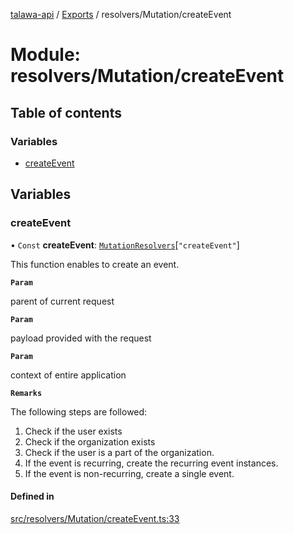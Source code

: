 [talawa-api](../README.md) / [Exports](../modules.md) / resolvers/Mutation/createEvent

# Module: resolvers/Mutation/createEvent

## Table of contents

### Variables

- [createEvent](resolvers_Mutation_createEvent.md#createevent)

## Variables

### createEvent

• `Const` **createEvent**: [`MutationResolvers`](types_generatedGraphQLTypes.md#mutationresolvers)[``"createEvent"``]

This function enables to create an event.

**`Param`**

parent of current request

**`Param`**

payload provided with the request

**`Param`**

context of entire application

**`Remarks`**

The following steps are followed:
1. Check if the user exists
2. Check if the organization exists
3. Check if the user is a part of the organization.
4. If the event is recurring, create the recurring event instances.
5. If the event is non-recurring, create a single event.

#### Defined in

[src/resolvers/Mutation/createEvent.ts:33](https://github.com/adi790uu/talawa-api/blob/b1ec05b/src/resolvers/Mutation/createEvent.ts#L33)
